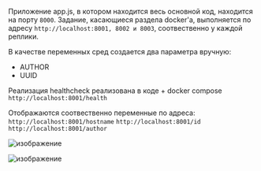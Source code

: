 Приложение app.js, в котором находится весь основной код, находится на порту `8000`. Задание, касающиеся раздела docker'a, выполняется по адресу `http://localhost:8001, 8002 и 8003`, соотвественно у каждой реплики.

В качестве переменных сред создается два параметра вручную:
- AUTHOR
- UUID

Реализация healthcheck реализована в коде + docker compose
`http://localhost:8001/health`

Отображаются соотвественно переменные по адреса: 
`http://localhost:8001/hostname`
`http://localhost:8001/id`
`http://localhost:8001/author`

  ![изображение](https://github.com/user-attachments/assets/c680b403-0416-40f3-a714-24b803dd91ce)

  ![изображение](https://github.com/user-attachments/assets/408a8258-c89b-4175-bd40-019b20374e2b)
